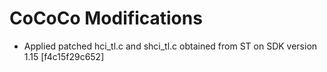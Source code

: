 # CoCoCo Modifications

* Applied patched hci_tl.c and shci_tl.c obtained from ST on SDK version 1.15 [f4c15f29c652]